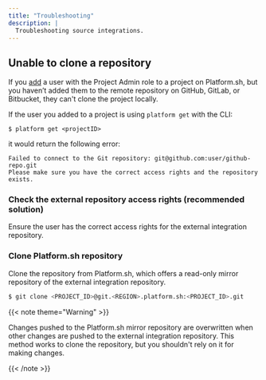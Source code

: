 ```yaml
---
title: "Troubleshooting"
description: |
  Troubleshooting source integrations.
---
```


## Unable to clone a repository

If you [add](/administration/users.md#add-a-user-to-a-project) a user with the Project Admin role to a project on Platform.sh,
but you haven’t added them to the remote repository on GitHub, GitLab, or Bitbucket,
they can't clone the project locally.

If the user you added to a project is using `platform get` with the CLI:
```
$ platform get <projectID>
```
it would return the following error:

```
Failed to connect to the Git repository: git@github.com:user/github-repo.git
Please make sure you have the correct access rights and the repository exists.
```

### Check the external repository access rights (recommended solution)

Ensure the user has the correct access rights for the external integration repository.

### Clone Platform.sh repository

Clone the repository from Platform.sh, which offers a read-only mirror repository of the external integration repository.

```bash
$ git clone <PROJECT_ID>@git.<REGION>.platform.sh:<PROJECT_ID>.git
```

{{< note theme="Warning" >}}

Changes pushed to the Platform.sh mirror repository are overwritten when other changes are pushed to the external integration repository. This method works to clone the repository, but you shouldn't rely on it for making changes.

{{< /note >}}
